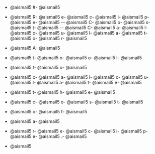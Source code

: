 - @aismail5
#- @aismail5
 - @aismail5
R- @aismail5
e- @aismail5
c- @aismail5
i- @aismail5
p- @aismail5
e- @aismail5
-- @aismail5
C- @aismail5
o- @aismail5
s- @aismail5
t- @aismail5
-- @aismail5
C- @aismail5
a- @aismail5
l- @aismail5
c- @aismail5
u- @aismail5
l- @aismail5
a- @aismail5
t- @aismail5
o- @aismail5
r- @aismail5

- @aismail5
A- @aismail5
 - @aismail5
t- @aismail5
o- @aismail5
o- @aismail5
l- @aismail5
 - @aismail5
t- @aismail5
o- @aismail5
 - @aismail5
c- @aismail5
a- @aismail5
l- @aismail5
c- @aismail5
u- @aismail5
l- @aismail5
a- @aismail5
t- @aismail5
e- @aismail5
 - @aismail5
t- @aismail5
h- @aismail5
e- @aismail5
 - @aismail5
c- @aismail5
o- @aismail5
s- @aismail5
t- @aismail5
 - @aismail5
o- @aismail5
f- @aismail5
 - @aismail5
a- @aismail5
 - @aismail5
r- @aismail5
e- @aismail5
c- @aismail5
i- @aismail5
p- @aismail5
e- @aismail5
.- @aismail5

- @aismail5
